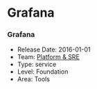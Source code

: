 # Grafana
### Grafana
* Release Date: 2016-01-01
* Team: [Platform & SRE](./../teams/platform.md)
* Type: service
* Level: Foundation
* Area: Tools
